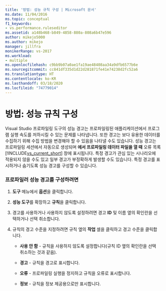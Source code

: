 ```yaml
---
title: '방법: 성능 규칙 구성 | Microsoft 문서'
ms.date: 11/04/2016
ms.topic: conceptual
f1_keywords:
- vs.performance.ruleseditor
ms.assetid: a148b468-b849-4858-880a-808a6b47e596
author: mikejo5000
ms.author: mikejo
manager: jillfra
monikerRange: vs-2017
ms.workload:
- multiple
ms.openlocfilehash: c9bb9b07a0ae1fa19ae48408aa34a9dfb6577b6e
ms.sourcegitcommit: cc841df335d1d22d281871fe41e74238d2fc52a6
ms.translationtype: HT
ms.contentlocale: ko-KR
ms.lasthandoff: 03/18/2020
ms.locfileid: "74779014"
---
```

# <a name="how-to-configure-performance-rules"></a>방법: 성능 규칙 구성
Visual Studio 프로파일링 도구의 성능 경고는 프로파일링된 애플리케이션에서 프로그램 실행 속도를 저하시킬 수 있는 문제를 나타냅니다. 또한 경고는 보다 유용한 데이터를 수집하기 위해 수집 방법을 변경해야 할 수 있음을 나타낼 수도 있습니다. 성능 경고는 프로파일링 세션에서 자동으로 생성되며 **에서 프로파일링 데이터 파일을 열 때** 오류 목록[!INCLUDE[vs_current_short](../code-quality/includes/vs_current_short_md.md)] 창에 표시됩니다. 특정 경고가 관심 있는 시나리오에 적용되지 않을 수도 있고 일부 경고가 부정확하게 발생할 수도 있습니다. 특정 경고를 표시하거나 숨기도록 성능 경고를 구성할 수 있습니다.

### <a name="to-configure-profiler-performance-warnings"></a>프로파일러 성능 경고를 구성하려면

1. **도구** 메뉴에서 **옵션**을 클릭합니다.

2. **성능 도구**를 확장하고 **규칙**을 클릭합니다.

3. 경고를 사용하거나 사용하지 않도록 설정하려면 경고 **ID** 및 이름 옆의 확인란을 선택하거나 선택 취소합니다.

4. 규칙의 경고 수준을 지정하려면 규칙 옆의 **작업** 셀을 클릭하고 경고 수준을 클릭합니다.

    - **사용 안 함** - 규칙을 사용하지 않도록 설정합니다(규칙 ID 옆의 확인란을 선택 취소하는 것과 같음).

    - **경고** - 규칙을 경고로 표시합니다.

    - **오류** - 프로파일링 실행을 정지하고 규칙을 오류로 표시합니다.

    - **정보** - 규칙을 정보 제공용으로만 표시합니다.

